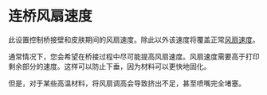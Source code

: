 连桥风扇速度
====
此设置控制桥接壁和皮肤期间的风扇速度。除此以外该速度将覆盖正常[风扇速度](../cooling/cool_fan_speed.md)。

通常情况下，您会希望在桥接过程中尽可能提高风扇速度。风扇速度需要高于打印剩余部分的速度。这样可以防止下垂，因为材料可以更快地固化。

但是，对于某些高温材料，将风扇调高会导致挤出不足，甚至喷嘴完全堵塞。
